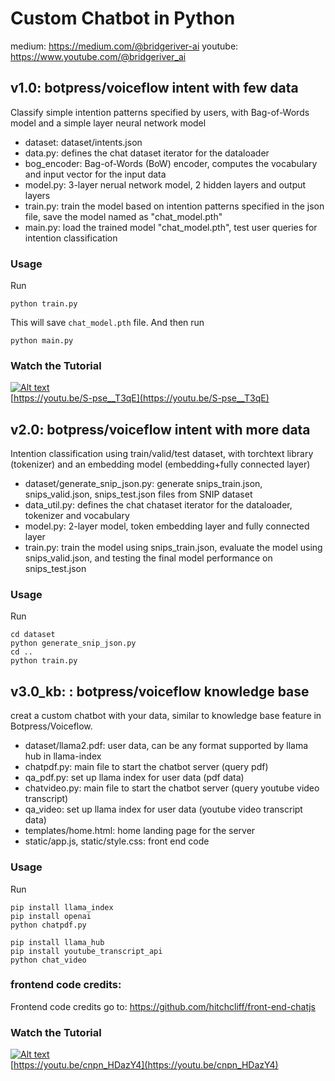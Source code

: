 # Custom Chatbot in Python
medium: https://medium.com/@bridgeriver-ai
youtube: https://www.youtube.com/@bridgeriver_ai

## v1.0: botpress/voiceflow intent with few data
Classify simple intention patterns specified by users, with Bag-of-Words model and a simple layer neural network model
- dataset: dataset/intents.json
- data.py: defines the chat dataset iterator for the dataloader
- bog_encoder: Bag-of-Words (BoW) encoder, computes the vocabulary and input vector for the input data
- model.py: 3-layer nerual network model, 2 hidden layers and output layers
- train.py: train the model based on intention patterns specified in the json file, save the model named as "chat_model.pth"
- main.py: load the trained model "chat_model.pth", test user queries for intention classification

### Usage
Run
```console
python train.py
```
This will save `chat_model.pth` file. And then run
```console
python main.py
```

### Watch the Tutorial
[![Alt text](http://i3.ytimg.com/vi/S-pse__T3qE/hqdefault.jpg)](https://youtu.be/S-pse__T3qE)  
[https://youtu.be/S-pse__T3qE](https://youtu.be/S-pse__T3qE)


## v2.0: botpress/voiceflow intent with more data
Intention classification using train/valid/test dataset, with torchtext library (tokenizer) and an embedding model (embedding+fully connected layer)
- dataset/generate_snip_json.py: generate snips_train.json, snips_valid.json, snips_test.json files from SNIP dataset
- data_util.py: defines the chat chataset iterator for the dataloader, tokenizer and vocabulary
- model.py: 2-layer model, token embedding layer and fully connected layer
- train.py: train the model using snips_train.json, evaluate the model using snips_valid.json, and testing the final model performance on snips_test.json 

### Usage
Run
```console
cd dataset
python generate_snip_json.py
cd ..
python train.py
```


## v3.0_kb: : botpress/voiceflow knowledge base
creat a custom chatbot with your data, similar to knowledge base feature in Botpress/Voiceflow.
- dataset/llama2.pdf: user data, can be any format supported by llama hub in llama-index
- chatpdf.py: main file to start the chatbot server (query pdf)
- qa_pdf.py: set up llama index for user data (pdf data)
- chatvideo.py: main file to start the chatbot server (query youtube video transcript)
- qa_video: set up llama index for user data (youtube video transcript data)
- templates/home.html: home landing page for the server
- static/app.js, static/style.css: front end code

### Usage
Run
```console
pip install llama_index
pip install openai
python chatpdf.py

pip install llama_hub
pip install youtube_transcript_api
python chat_video
```

### frontend code credits:
Frontend code credits go to:
https://github.com/hitchcliff/front-end-chatjs

### Watch the Tutorial
[![Alt text](http://i3.ytimg.com/vi/cnpn_HDazY4/hqdefault.jpg)](https://youtu.be/cnpn_HDazY4)  
[https://youtu.be/cnpn_HDazY4](https://youtu.be/cnpn_HDazY4)